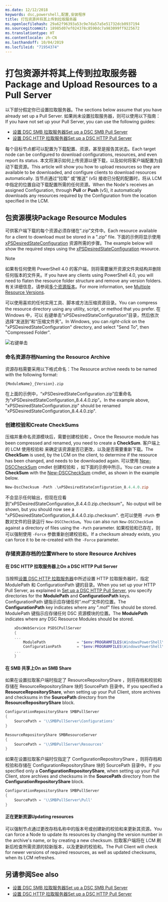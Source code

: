 ```yaml
---
ms.date: 12/12/2018
keywords: dsc,powershell,配置,安装程序
title: 打包资源并将其上传到拉取服务器
ms.openlocfilehash: 29a62f96393a53c9e7da57a5e51732dcb0937194
ms.sourcegitcommit: 18985d07ef024378c8590dc7a983099ff9225672
ms.translationtype: HT
ms.contentlocale: zh-CN
ms.lasthandoff: 10/04/2019
ms.locfileid: "71954374"
---
```

# <a name="package-and-upload-resources-to-a-pull-server"></a><span data-ttu-id="4a061-103">打包资源并将其上传到拉取服务器</span><span class="sxs-lookup"><span data-stu-id="4a061-103">Package and Upload Resources to a Pull Server</span></span>

<span data-ttu-id="4a061-104">以下部分假定你已设置拉取服务器。</span><span class="sxs-lookup"><span data-stu-id="4a061-104">The sections below assume that you have already set up a Pull Server.</span></span> <span data-ttu-id="4a061-105">如果尚未设置拉取服务器，则可以使用以下指南：</span><span class="sxs-lookup"><span data-stu-id="4a061-105">If you have not set up your Pull Server, you can use the following guides:</span></span>

- [<span data-ttu-id="4a061-106">设置 DSC SMB 拉取服务器</span><span class="sxs-lookup"><span data-stu-id="4a061-106">Set up a DSC SMB Pull Server</span></span>](pullServerSmb.md)
- [<span data-ttu-id="4a061-107">设置 DSC HTTP 拉取服务器</span><span class="sxs-lookup"><span data-stu-id="4a061-107">Set up a DSC HTTP Pull Server</span></span>](pullServer.md)

<span data-ttu-id="4a061-108">每个目标节点都可以配置为下载配置、资源，甚至是报告其状态。</span><span class="sxs-lookup"><span data-stu-id="4a061-108">Each target node can be configured to download configurations, resources, and even report its status.</span></span> <span data-ttu-id="4a061-109">本文将演示如何上传资源以便下载，以及如何将客户端配置为自动下载资源。</span><span class="sxs-lookup"><span data-stu-id="4a061-109">This article will show you how to upload resources so they are available to be downloaded, and configure clients to download resources automatically.</span></span> <span data-ttu-id="4a061-110">当节点通过“拉取”  或“推送”  (v5) 接收已分配的配置时，将从 LCM 中指定的位置自动下载配置所需的任何资源。</span><span class="sxs-lookup"><span data-stu-id="4a061-110">When the Node's receives an assigned Configuration, through **Pull** or **Push** (v5), it automatically downloads any resources required by the Configuration from the location specified in the LCM.</span></span>

## <a name="package-resource-modules"></a><span data-ttu-id="4a061-111">包资源模块</span><span class="sxs-lookup"><span data-stu-id="4a061-111">Package Resource Modules</span></span>

<span data-ttu-id="4a061-112">可供客户端下载的每个资源必须存储在“.zip”文件中。</span><span class="sxs-lookup"><span data-stu-id="4a061-112">Each resource available for a client to download must be stored in a ".zip" file.</span></span> <span data-ttu-id="4a061-113">下面的示例将显示使用 [xPSDesiredStateConfiguration](https://www.powershellgallery.com/packages/xPSDesiredStateConfiguration/8.4.0.0) 资源所需的步骤。</span><span class="sxs-lookup"><span data-stu-id="4a061-113">The example below will show the required steps using the [xPSDesiredStateConfiguration](https://www.powershellgallery.com/packages/xPSDesiredStateConfiguration/8.4.0.0) resource.</span></span>

> [!NOTE]
> <span data-ttu-id="4a061-114">如果有任何使用 PowerShell 4.0 的客户端，则将需要展开资源文件夹结构并删除任何版本的文件夹。</span><span class="sxs-lookup"><span data-stu-id="4a061-114">If you have any clients using PowerShell 4.0, you will need to flaten the resource folder structure and remove any version folders.</span></span> <span data-ttu-id="4a061-115">有关详细信息，请参阅[多个资源版本](../configurations/import-dscresource.md#multiple-resource-versions)。</span><span class="sxs-lookup"><span data-stu-id="4a061-115">For more information, see [Multiple Resource Versions](../configurations/import-dscresource.md#multiple-resource-versions).</span></span>

<span data-ttu-id="4a061-116">可以使用喜欢的任何实用工具、脚本或方法压缩资源目录。</span><span class="sxs-lookup"><span data-stu-id="4a061-116">You can compress the resource directory using any utility, script, or method that you prefer.</span></span> <span data-ttu-id="4a061-117">在 Windows 中，可以  右键单击“xPSDesiredStateConfiguration”目录，然后依次选择“发送到”和“压缩文件夹”。</span><span class="sxs-lookup"><span data-stu-id="4a061-117">In Windows, you can *right-click* on the "xPSDesiredStateConfiguration" directory, and select "Send To", then "Compressed Folder".</span></span>

![右键单击](../media/right-click.gif)

### <a name="naming-the-resource-archive"></a><span data-ttu-id="4a061-119">命名资源存档</span><span class="sxs-lookup"><span data-stu-id="4a061-119">Naming the Resource Archive</span></span>

<span data-ttu-id="4a061-120">资源存档需要采用以下格式命名：</span><span class="sxs-lookup"><span data-stu-id="4a061-120">The Resource archive needs to be named with the following format:</span></span>

```
{ModuleName}_{Version}.zip
```

<span data-ttu-id="4a061-121">在上面的示例中，“xPSDesiredStateConfiguration.zip”应重命名为“xPSDesiredStateConfiguration_8.4.4.0.zip”。</span><span class="sxs-lookup"><span data-stu-id="4a061-121">In the example above, "xPSDesiredStateConfiguration.zip" should be renamed "xPSDesiredStateConfiguration_8.4.4.0.zip".</span></span>

### <a name="create-checksums"></a><span data-ttu-id="4a061-122">创建校验和</span><span class="sxs-lookup"><span data-stu-id="4a061-122">Create CheckSums</span></span>

<span data-ttu-id="4a061-123">压缩并重命名资源模块后，需要创建校验和  。</span><span class="sxs-lookup"><span data-stu-id="4a061-123">Once the Resource module has been compressed and renamed, you need to create a **CheckSum**.</span></span>  <span data-ttu-id="4a061-124">客户端上的 LCM 使用校验和  来确定该资源是否已更改，以及是否需要重新下载。</span><span class="sxs-lookup"><span data-stu-id="4a061-124">The **CheckSum** is used, by the LCM on the client, to determine if the resource has been changed, and needs to be downloaded again.</span></span> <span data-ttu-id="4a061-125">可以使用 [New-DSCCheckSum](/powershell/module/PSDesiredStateConfiguration/New-DSCCheckSum) cmdlet 创建校验和  ，如下面的示例中所示。</span><span class="sxs-lookup"><span data-stu-id="4a061-125">You can create a **CheckSum** with the [New-DSCCheckSum](/powershell/module/PSDesiredStateConfiguration/New-DSCCheckSum) cmdlet, as shown in the example below.</span></span>

```powershell
New-DscChecksum -Path .\xPSDesiredStateConfiguration_8.4.4.0.zip
```

<span data-ttu-id="4a061-126">不会显示任何输出，但现在应看到“xPSDesiredStateConfiguration_8.4.4.0.zip.checksum”。</span><span class="sxs-lookup"><span data-stu-id="4a061-126">No output will be shown, but you should now see a "xPSDesiredStateConfiguration_8.4.4.0.zip.checksum".</span></span> <span data-ttu-id="4a061-127">也可以使用 `-Path` 参数对文件的目录运行 `New-DSCCheckSum`。</span><span class="sxs-lookup"><span data-stu-id="4a061-127">You can also run `New-DSCCheckSum` against a directory of files using the `-Path` parameter.</span></span> <span data-ttu-id="4a061-128">如果校验和已存在，则可以强制使用 `-Force` 参数重新创建校验和。</span><span class="sxs-lookup"><span data-stu-id="4a061-128">If a checksum already exists, you can force it to be re-created with the `-Force` parameter.</span></span>

### <a name="where-to-store-resource-archives"></a><span data-ttu-id="4a061-129">存储资源存档的位置</span><span class="sxs-lookup"><span data-stu-id="4a061-129">Where to store Resource Archives</span></span>

#### <a name="on-a-dsc-http-pull-server"></a><span data-ttu-id="4a061-130">在 DSC HTTP 拉取服务器上</span><span class="sxs-lookup"><span data-stu-id="4a061-130">On a DSC HTTP Pull Server</span></span>

<span data-ttu-id="4a061-131">当按照[设置 DSC HTTP 拉取服务器](pullServer.md)中所述设置 HTTP 拉取服务器时，指定 ModulePath  和 ConfigurationPath  键的目录。</span><span class="sxs-lookup"><span data-stu-id="4a061-131">When you set up your HTTP Pull Server, as explained in [Set up a DSC HTTP Pull Server](pullServer.md), you specify directories for the **ModulePath** and **ConfigurationPath** keys.</span></span> <span data-ttu-id="4a061-132">ConfigurationPath  键指示应存储任何“.mof”文件的位置。</span><span class="sxs-lookup"><span data-stu-id="4a061-132">The **ConfigurationPath** key indicates where any ".mof" files should be stored.</span></span> <span data-ttu-id="4a061-133">ModulePath  键指示应存储任何 DSC 资源模块的位置。</span><span class="sxs-lookup"><span data-stu-id="4a061-133">The **ModulePath** indicates where any DSC Resource Modules should be stored.</span></span>

```powershell
    xDscWebService PSDSCPullServer
    {
    ...
        ModulePath              = "$env:PROGRAMFILES\WindowsPowerShell\DscService\Modules"
        ConfigurationPath       = "$env:PROGRAMFILES\WindowsPowerShell\DscService\Configuration"
    ...
    }

```

#### <a name="on-an-smb-share"></a><span data-ttu-id="4a061-134">在 SMB 共享上</span><span class="sxs-lookup"><span data-stu-id="4a061-134">On an SMB Share</span></span>

<span data-ttu-id="4a061-135">如果在设置拉取客户端时指定了 ResourceRepositoryShare  ，则将存档和校验和存储在 ResourceRepositoryShare  块的 SourcePath  目录中。</span><span class="sxs-lookup"><span data-stu-id="4a061-135">If you specified a **ResourceRepositoryShare**, when setting up your Pull Client, store archives and checksums in the **SourcePath** directory from the **ResourceRepositoryShare** block.</span></span>

```powershell
ConfigurationRepositoryShare SMBPullServer
{
    SourcePath = '\\SMBPullServer\Configurations'
}

ResourceRepositoryShare SMBResourceServer
{
    SourcePath = '\\SMBPullServer\Resources'
}
```

<span data-ttu-id="4a061-136">如果在设置拉取客户端时仅指定了 ConfigurationRepositoryShare  ，则将存档和校验和存储在 ConfigurationRepositoryShare  块的 SourcePath  目录中。</span><span class="sxs-lookup"><span data-stu-id="4a061-136">If you specified only a **ConfigurationRepositoryShare**, when setting up your Pull Client, store archives and checksums in the **SourcePath** directory from the **ConfigurationRepositoryShare** block.</span></span>

```powershell
ConfigurationRepositoryShare SMBPullServer
{
    SourcePath = '\\SMBPullServer\Pull'
}
```

#### <a name="updating-resources"></a><span data-ttu-id="4a061-137">正在更新资源</span><span class="sxs-lookup"><span data-stu-id="4a061-137">Updating resources</span></span>

<span data-ttu-id="4a061-138">可以强制节点通过更改存档名称中的版本号或创建新的校验和来更新其资源。</span><span class="sxs-lookup"><span data-stu-id="4a061-138">You can force a Node to update its resources by changing the version number in the archive's name, or by creating a new checksum.</span></span> <span data-ttu-id="4a061-139">拉取客户端将在 LCM 刷新后检查所需资源的较新版本，以及更新的校验和。</span><span class="sxs-lookup"><span data-stu-id="4a061-139">The Pull Client will check for newer versions of required resources, as well as updated checksums, when its LCM refreshes.</span></span>

## <a name="see-also"></a><span data-ttu-id="4a061-140">另请参阅</span><span class="sxs-lookup"><span data-stu-id="4a061-140">See also</span></span>

- [<span data-ttu-id="4a061-141">设置 DSC SMB 拉取服务器</span><span class="sxs-lookup"><span data-stu-id="4a061-141">Set up a DSC SMB Pull Server</span></span>](pullServerSmb.md)
- [<span data-ttu-id="4a061-142">设置 DSC HTTP 拉取服务器</span><span class="sxs-lookup"><span data-stu-id="4a061-142">Set up a DSC HTTP Pull Server</span></span>](pullServer.md)
